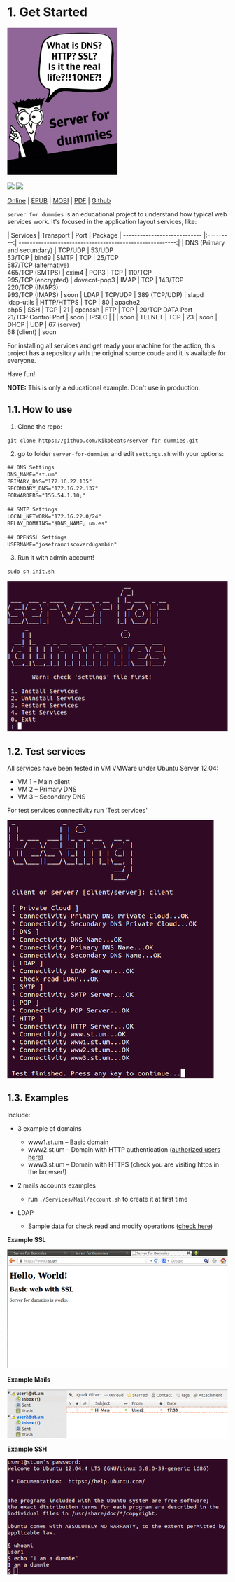 # 1. Get Started

<img src="img/cover.jpg" alt="" style="width: 50%;">


![](https://api.travis-ci.org/Kikobeats/server-for-dummies.png)
![](http://imgur.com/7Xir0aL.png)

[Online](http://server-dummies.herokuapp.com) | [EPUB](https://github.com/Kikobeats/server-for-dummies/raw/master/dist/epub/server-for-dummies.epub) | [MOBI](https://github.com/Kikobeats/server-for-dummies/raw/master/dist/epub/server-for-dummies.mobi) | [PDF](https://github.com/Kikobeats/server-for-dummies/raw/master/dist/pdf/server-for-dummies.pdf) | [Github](https://github.com/Kikobeats/server-for-dummies)

`server for dummies` is an educational project to understand how typical web services work. It's focused in the application layout services, like:

  | Services                     | Transport | Port                                                     | Package
  | ---------------------------- |:---------:| --------------------------------------------------------:|
  | DNS (Primary and secundary)  | TCP/UDP   | 53/UDP <br/> 53/TCP                                      | bind9
  | SMTP                         | TCP       | 25/TCP <br/> 587/TCP (alternative) <br/> 465/TCP (SMTPS) | exim4
  | POP3                         | TCP       | 110/TCP <br/> 995/TCP (encrypted)                        | dovecot-pop3
  | IMAP                         | TCP       | 143/TCP <br/> 220/TCP (IMAP3) <br/> 993/TCP (IMAPS)      | soon
  | LDAP                         | TCP/UDP   | 389 (TCP/UDP)                                            | slapd <br/> ldap-utils
  | HTTP/HTTPS                   | TCP       | 80                                                       | apache2 <br/> php5
  | SSH                          | TCP       | 21                                                       | openssh
  | FTP                          | TCP       | 20/TCP DATA Port <br/> 21/TCP Control Port               | soon
  | IPSEC                        |           |                                                          | soon
  | TELNET                       | TCP       | 23                                                       | soon
  | DHCP                         | UDP       | 67 (server) <br/>68 (client)                             | soon

For installing all services and get ready your machine for the action, this project has a repository with the original source coude and it is available for everyone.

Have fun!

**NOTE:** This is only a educational example. Don't use in production.

## 1.1. How to use

1) Clone the repo:

`git clone https://github.com/Kikobeats/server-for-dummies.git`

2) go to folder `server-for-dummies` and edit `settings.sh` with your options:

```
## DNS Settings
DNS_NAME="st.um" 
PRIMARY_DNS="172.16.22.135"
SECONDARY_DNS="172.16.22.137"
FORWARDERS="155.54.1.10;"

## SMTP Settings
LOCAL_NETWORK="172.16.22.0/24"
RELAY_DOMAINS="$DNS_NAME; um.es"

## OPENSSL Settings
USERNAME="josefranciscoverdugambin"
```

3) Run it with admin account!

`sudo sh init.sh`

![](img/readme-main.png)
	
## 1.2. Test services

All services have been tested in VM VMWare under Ubuntu Server 12.04:

* VM 1 – Main client
* VM 2 – Primary DNS
* VM 3 – Secondary DNS

For test services connectivity run 'Test services'

![](img/readme-testing.png)

## 1.3. Examples

Include:

* 3 example of domains
	* www1.st.um – Basic domain
	* www2.st.um – Domain with HTTP authentication ([authorized users here](https://github.com/Kikobeats/server-for-dummies/blob/master/Services/HTTP/groups))
	* www3.st.um – Domain with HTTPS (check you are visiting https in the browser!)
	
* 2 mails accounts examples
	* run `./Services/Mail/account.sh` to create it at first time 
	
* LDAP 
	* Sample data for check read and modify operations ([check here](https://github.com/Kikobeats/server-for-dummies/tree/master/Services/LDAP))	 
	
**Example SSL**

![](img/readme-https.png)

**Example Mails** 

![](img/readme-mail.png)

**Example SSH**

![](img/readme-ssh.png)